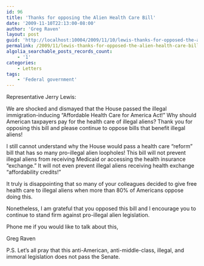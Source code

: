```yaml
---
id: 96
title: 'Thanks for opposing the Alien Health Care Bill'
date: '2009-11-10T22:13:00-08:00'
author: 'Greg Raven'
layout: post
guid: 'http://localhost:10004/2009/11/10/lewis-thanks-for-opposed-the-alien-health-care-bill/'
permalink: /2009/11/lewis-thanks-for-opposed-the-alien-health-care-bill/
algolia_searchable_posts_records_count:
    - '1'
categories:
    - Letters
tags:
    - 'Federal government'
---
```


Representative Jerry Lewis:

We are shocked and dismayed that the House passed the illegal immigration-inducing “Affordable Health Care for America Act!” Why should American taxpayers pay for the health care of illegal aliens? Thank you for opposing this bill and please continue to oppose bills that benefit illegal aliens!  
  
I still cannot understand why the House would pass a health care “reform” bill that has so many pro-illegal alien loopholes! This bill will not prevent illegal aliens from receiving Medicaid or accessing the health insurance “exchange.” It will not even prevent illegal aliens receiving health exchange “affordability credits!”

It truly is disappointing that so many of your colleagues decided to give free health care to illegal aliens when more than 80% of Americans oppose doing this.

Nonetheless, I am grateful that you opposed this bill and I encourage you to continue to stand firm against pro-illegal alien legislation.

Phone me if you would like to talk about this,

Greg Raven

P.S. Let’s all pray that this anti-American, anti-middle-class, illegal, and immoral legislation does not pass the Senate.